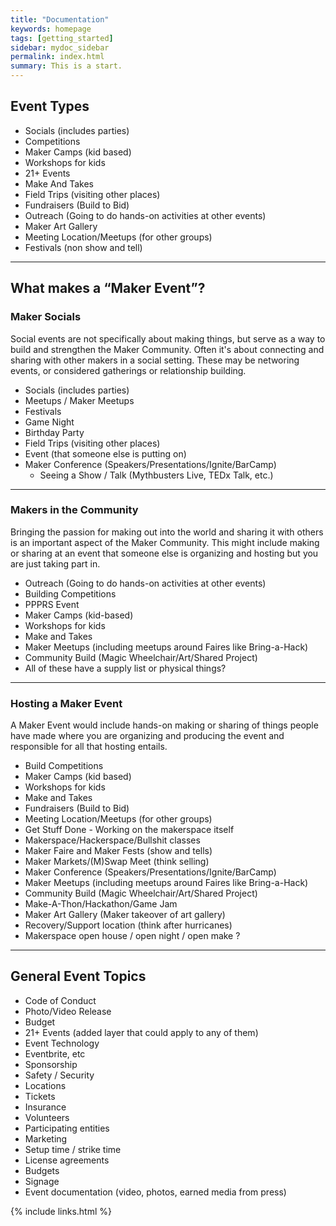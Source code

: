 ```yaml
---
title: "Documentation"
keywords: homepage
tags: [getting_started]
sidebar: mydoc_sidebar
permalink: index.html
summary: This is a start.
---
```


## Event Types
* Socials (includes parties)
* Competitions
* Maker Camps (kid based)
* Workshops for kids
* 21+ Events
* Make And Takes
* Field Trips (visiting other places)
* Fundraisers (Build to Bid)
* Outreach (Going to do hands-on activities at other events)
* Maker Art Gallery
* Meeting Location/Meetups (for other groups)
* Festivals (non show and tell)

---

## What makes a “Maker Event”?

### Maker Socials

Social events are not specifically about making things, but serve as a way to build and strengthen the Maker Community. Often it's about connecting and sharing with other makers in a social setting. These may be networing events, or considered gatherings or relationship building.

* Socials (includes parties)
* Meetups / Maker Meetups
* Festivals
* Game Night
* Birthday Party
* Field Trips (visiting other places)
* Event (that someone else is putting on)
* Maker Conference (Speakers/Presentations/Ignite/BarCamp)
    * Seeing a Show / Talk (Mythbusters Live, TEDx Talk, etc.)

---

### Makers in the Community

Bringing the passion for making out into the world and sharing it with others is an important aspect of the Maker Community. This might include making or sharing at an event that someone else is organizing and hosting but you are just taking part in.

* Outreach (Going to do hands-on activities at other events)
* Building Competitions
* PPPRS Event
* Maker Camps (kid-based)
* Workshops for kids
* Make and Takes
* Maker Meetups (including meetups around Faires like Bring-a-Hack)
* Community Build (Magic Wheelchair/Art/Shared Project)
* All of these have a supply list or physical things?

---

### Hosting a Maker Event

A Maker Event would include hands-on making or sharing of things people have made where you are organizing and producing the event and responsible for all that hosting entails.

* Build Competitions
* Maker Camps (kid based)
* Workshops for kids
* Make and Takes
* Fundraisers (Build to Bid)
* Meeting Location/Meetups (for other groups)
* Get Stuff Done - Working on the makerspace itself
* Makerspace/Hackerspace/Bullshit classes
* Maker Faire and Maker Fests (show and tells)
* Maker Markets/(M)Swap Meet (think selling)
* Maker Conference (Speakers/Presentations/Ignite/BarCamp)
* Maker Meetups (including meetups around Faires like Bring-a-Hack)
* Community Build (Magic Wheelchair/Art/Shared Project)
* Make-A-Thon/Hackathon/Game Jam
* Maker Art Gallery (Maker takeover of art gallery)
* Recovery/Support location (think after hurricanes)
* Makerspace open house / open night / open make ?

---

## General Event Topics

* Code of Conduct
* Photo/Video Release
* Budget
* 21+ Events (added layer that could apply to any of them)
* Event Technology
* Eventbrite, etc
* Sponsorship
* Safety / Security
* Locations
* Tickets
* Insurance
* Volunteers
* Participating entities
* Marketing
* Setup time / strike time
* License agreements
* Budgets
* Signage
* Event documentation (video, photos, earned media from press)









{% include links.html %}
